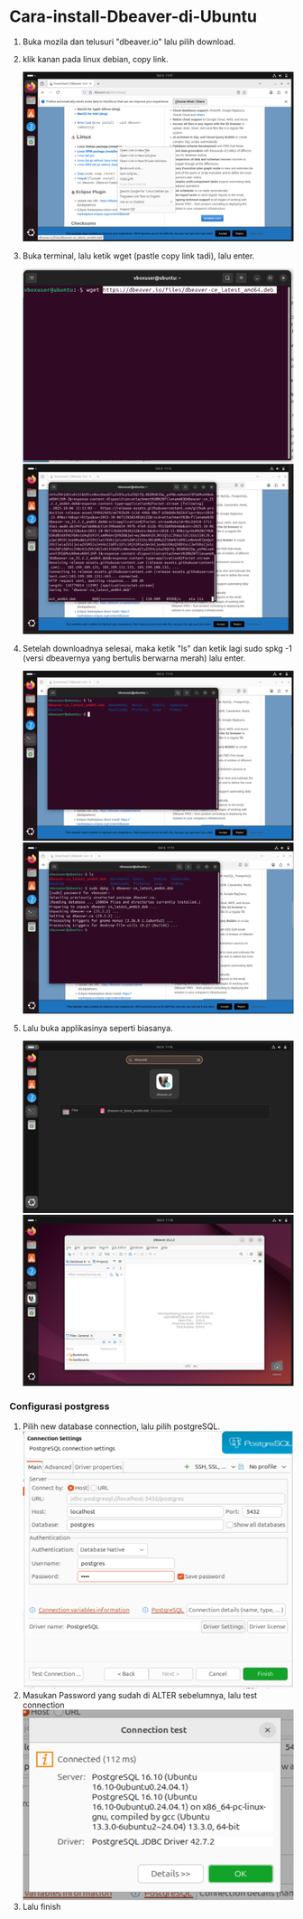 # Cara-install-Dbeaver-di-Ubuntu

1. Buka mozila dan telusuri "dbeaver.io" lalu pilih download.
2. klik kanan pada linux debian, copy link.
 
	![Linux debian](https://github.com/imammularif/Cara-Install-Dbeaver-di-Ubuntu/blob/main/Chapture/1.png)

4. Buka terminal, lalu ketik wget (pastle copy link tadi), lalu enter.

	![2](https://github.com/imammularif/Cara-Install-Dbeaver-di-Ubuntu/blob/main/Chapture/2.png)
  ![3](https://github.com/imammularif/Cara-Install-Dbeaver-di-Ubuntu/blob/main/Chapture/3.png)

5. Setelah downloadnya selesai, maka ketik "ls" dan ketik lagi sudo spkg -1 (versi dbeavernya yang bertulis berwarna merah) lalu enter.

   ![4](https://github.com/imammularif/Cara-Install-Dbeaver-di-Ubuntu/blob/main/Chapture/4.png)
   ![5](https://github.com/imammularif/Cara-Install-Dbeaver-di-Ubuntu/blob/main/Chapture/5.png)

7. Lalu buka applikasinya seperti biasanya.

   ![6](https://github.com/imammularif/Cara-Install-Dbeaver-di-Ubuntu/blob/main/Chapture/6.png)
   ![7](https://github.com/imammularif/Cara-Install-Dbeaver-di-Ubuntu/blob/main/Chapture/7.png)


### Configurasi postgress
1. Pilih new database connection, lalu pilih postgreSQL.
   ![8](https://github.com/imammularif/Cara-Install-Dbeaver-di-Ubuntu/blob/main/Chapture/8.png)
3. Masukan Password yang sudah di ALTER sebelumnya, lalu test connection
   ![9](https://github.com/imammularif/Cara-Install-Dbeaver-di-Ubuntu/blob/main/Chapture/9.png)
5. Lalu finish
